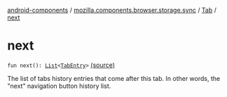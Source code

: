 [android-components](../../index.md) / [mozilla.components.browser.storage.sync](../index.md) / [Tab](index.md) / [next](./next.md)

# next

`fun next(): `[`List`](https://kotlinlang.org/api/latest/jvm/stdlib/kotlin.collections/-list/index.html)`<`[`TabEntry`](../-tab-entry/index.md)`>` [(source)](https://github.com/mozilla-mobile/android-components/blob/master/components/browser/storage-sync/src/main/java/mozilla/components/browser/storage/sync/RemoteTabsStorage.kt#L138)

The list of tabs history entries that come after this tab. In other words, the "next"
navigation button history list.

